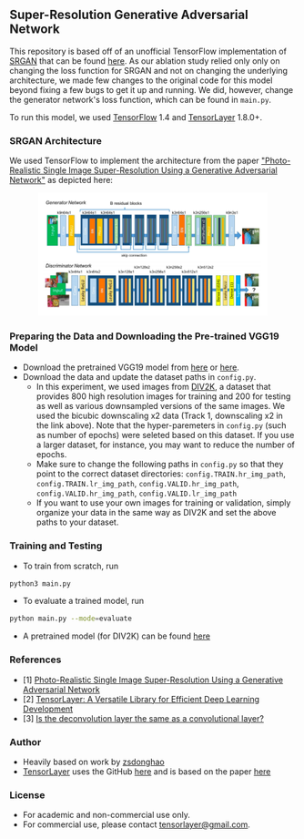 ## Super-Resolution Generative Adversarial Network

This repository is based off of an unofficial TensorFlow implementation of [SRGAN](https://arxiv.org/abs/1609.04802) that can be found [here](https://github.com/tensorlayer/srgan). As our ablation study relied only only on changing the loss function for SRGAN and not on changing the underlying architecture, we made few changes to the original code for this model beyond fixing a few bugs to get it up and running. We did, however, change the generator network's loss function, which can be found in `main.py`. 

To run this model, we used [TensorFlow](https://www.tensorflow.org) 1.4 and [TensorLayer](https://github.com/tensorlayer/tensorlayer) 1.8.0+.


### SRGAN Architecture

We used TensorFlow to implement the architecture from the paper ["Photo-Realistic Single Image Super-Resolution Using a Generative Adversarial Network"](https://arxiv.org/abs/1609.04802) as depicted here:

<a href="http://tensorlayer.readthedocs.io">
<div align="center">
	<img src="img/SRGAN_arch.png" width="80%" height="10%"/>
</div>
</a>


### Preparing the Data and Downloading the Pre-trained VGG19 Model

* Download the pretrained VGG19 model from [here](https://mega.nz/#!xZ8glS6J!MAnE91ND_WyfZ_8mvkuSa2YcA7q-1ehfSm-Q1fxOvvs) or [here](https://media.githubusercontent.com/media/tensorlayer/pretrained-models/master/models/vgg19.npy).
* Download the data and update the dataset paths in `config.py`.
	* In this experiment, we used images from [DIV2K](https://data.vision.ee.ethz.ch/cvl/DIV2K/), a dataset that provides 800 high resolution images for training and 200 for testing as well as various downsampled versions of the same images. We used the bicubic downscaling x2 data (Track 1, downscaling x2 in the link above). Note that the hyper-paremeters in `config.py` (such as number of epochs) were seleted based on this dataset. If you use a larger dataset, for instance, you may want to reduce the number of epochs.
 	* Make sure to change the following paths in `config.py` so that they point to the correct dataset directories: `config.TRAIN.hr_img_path`, `config.TRAIN.lr_img_path`, `config.VALID.hr_img_path`, `config.VALID.hr_img_path`, `config.VALID.lr_img_path`
	* If you want to use your own images for training or validation, simply organize your data in the same way as DIV2K and set the above paths to your dataset.


### Training and Testing
* To train from scratch, run

```bash
python3 main.py
```

* To evaluate a trained model, run

```bash
python main.py --mode=evaluate 
```

* A pretrained model (for DIV2K) can be found [here](https://github.com/tensorlayer/srgan/releases/tag/1.2.0)


### References
* [1] [Photo-Realistic Single Image Super-Resolution Using a Generative Adversarial Network](https://arxiv.org/abs/1609.04802)
* [2] [TensorLayer: A Versatile Library for Efficient Deep Learning Development](https://arxiv.org/abs/1707.08551)
* [3] [Is the deconvolution layer the same as a convolutional layer?](https://arxiv.org/abs/1609.07009)

### Author
* Heavily based on work by [zsdonghao](https://github.com/zsdonghao)
* [TensorLayer](https://tensorlayer.readthedocs.io/en/stable/) uses the GitHub [here](https://github.com/tensorlayer/tensorlayer) and is based on the paper [here](https://arxiv.org/abs/1707.08551)

### License
* For academic and non-commercial use only.
* For commercial use, please contact tensorlayer@gmail.com.
